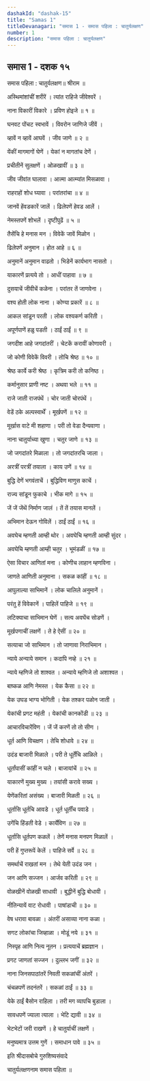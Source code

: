 ```yaml
---
dashakId: "dashak-15"
title: "Samas 1"
titleDevanagari: "समास 1 - समास पहिला : चातुर्यलक्षण"
number: 1
description: "समास पहिला : चातुर्यलक्षण"
---
```


## समास 1 - दशक १५

समास पहिला : चातुर्यलक्षण॥ श्रीराम ॥

अस्थिमांशांचीं शरीरें । त्यांत राहिजे जीवेश्वरें ।

नाना विकारीं विकारे । प्रविण होइजे ॥ १ ॥

घनवट पोंचट स्वभावें । विवरोन जाणिजे जीवें ।

व्हावें न व्हावें आघवें । जीव जाणे ॥ २ ॥

येंकीं मागमागों घेणें । येकां न मागतांच देणें ।

प्रचीतीनें सुलक्षणें । ओळखावीं ॥ ३ ॥

जीव जीवांत घालावा । आत्मा आत्म्यांत मिसळावा ।

राहराहों शोध घ्यावा । परांतरांचा ॥ ४ ॥

जानवें हेंवडकारें जालें । ढिलेपणें हेवड आलें ।

नेमस्तपणें शोभलें । दृष्टीपुढें ॥ ५ ॥

तैसेंचि हे मनास मन । विवेकें जावें मिळोन ।

ढिलेपणें अनुमान । होत आहे ॥ ६ ॥

अनुमानें अनुमान वाढतो । भिडेनें कार्यभाग नासतो ।

याकारणें प्रत्यये तो । आधीं पाहावा ॥ ७ ॥

दुसयाचें जीवीचें कळेना । परांतर तें जाणवेना ।

वश्य होती लोक नाना । कोण्या प्रकारें ॥ ८ ॥

आकल सांडून परती । लोक वश्यकर्ण करिती ।

अपूर्णपाणें हळु पडती । ठाईं ठाईं ॥ ९ ॥

जगदीश आहे जगदांतरीं । चेटकें करावीं कोणावरी ।

जो कोणी विवेकें विवरी । तोचि श्रेष्ठ ॥ १० ॥

श्रेष्ठ कार्ये करी श्रेष्ठ । कृत्रिम करी तो कनिष्ठ ।

कर्मानुसार प्राणी नष्ट । अथवा भले ॥ ११ ॥

राजे जाती राजपंथें । चोर जाती चोरपंथें ।

वेडें ठके अल्पस्वार्थें । मूर्खपणें ॥ १२ ॥

मूर्खास वाटे मी शहाणा । परी तो वेडा दैन्यवाणा ।

नाना चातुर्याच्या खुणा । चतुर जाणे ॥ १३ ॥

जो जगदांतरे मिळाला । तो जगदांतरचि जाला ।

अरत्रीं परत्रीं तयाला । काय उणें ॥ १४ ॥

बुद्धि देणें भगवंताचें । बुद्धिविण माणुस काचें ।

राज्य सांडून फुकाचे । भीक मागे ॥ १५ ॥

जें जें जेंथें निर्माण जालं । तें तें तयास मानलें ।

अभिमान देऊन गोविलें । ठाईं ठाईं ॥ १६ ॥

अवघेच म्हणती आम्ही थोर । अवघेचि म्हणती आम्ही सुंदर ।

अवघेचि म्हणती आम्ही चतुर । भूमंडळीं ॥ १७ ॥

ऐसा विचार आणितां मना । कोणीच लाहान म्हणविना ।

जाणते आणिती अनुमाना । सकळ कांहीं ॥ १८ ॥

आपुलाल्या साभिमानें । लोक चालिले अनुमानें ।

परंतु हें विवेकानें । पाहिलें पाहिजे ॥ १९ ॥

लटिक्याचा साभिमान घेणें । सत्य अवघेंच सोडणें ।

मूर्खपणाचीं लक्षणें । ते हे ऐसीं ॥ २० ॥

सत्याचा जो साभिमान । तो जाणावा निराभिमान ।

न्याये अन्याये समान । कदापि नव्हे ॥ २१ ॥

न्याये म्हणिजे तो शाश्वत । अन्याये म्हणिजे तो अशाश्वत ।

बाष्कळ आणि नेमस्त । येक कैसा ॥ २२ ॥

येक उघड भाग्य भोगिती । येक तश्कर पळोन जाती ।

येकांची प्रगट महंती । येकांची कानकोंडी ॥ २३ ॥

आचारविचारेंविण । जें जें करणें तो तो सीण ।

धूर्त आणि विचक्षण । तेचि शोधावे ॥ २४ ॥

उदंड बाजारी मिळाले । परी ते धूर्तेंचि आळिले ।

धूर्तांपासीं कांहीं न चले । बाजायांचें ॥ २५ ॥

याकारणें मुख्य मुख्य । तयांसी करावे सख्य ।

येणेंकरितां असंख्य । बाजारी मिळती ॥ २६ ॥

धूर्तासि धूर्तचि आवडे । धूर्त धूर्तींच पवाडे ।

उगेंचि हिंडती वेडे । कार्येंविण ॥ २७ ॥

धूर्तासि धूर्तपण कळलें । तेणें मनास मनपण मिळालें ।

परी हें गुप्तरूपें केलें । पाहिजे सर्वे ॥ २८ ॥

समर्थाचें राखतां मन । तेथे येती उदंड जन ।

जन आणि सज्जन । आर्जव करिती ॥ २९ ॥

वोळखीनें वोळखी साधावी । बुद्धीनें बुद्धि बोधावी ।

नीतिन्यायें वाट रोधावी । पाषांडाची ॥ ३० ॥

वेष धरावा बावळा । अंतरीं असाव्या नाना कळा ।

सगट लोकांचा जिव्हाळा । मोडूं नये ॥ ३१ ॥

निस्पृह आणि नित्य नूतन । प्रत्ययाचें ब्रह्मज्ञान ।

प्रगट जाणतां सज्जन । दुल्लभ जगीं ॥ ३२ ॥

नाना जिनसपाठांतरें निवती सकळांचीं अंतरें ।

चंचळपणें तदनंतरें । सकळां ठाईं ॥ ३३ ॥

येके ठाईं बैसोन राहिला । तरी मग व्यापचि बुडाला ।

सावधपणें ज्याला त्याला । भेटि द्यावी ॥ ३४ ॥

भेटभेटों जरी राखणें । हे चातुर्याचीं लक्षणें ।

मनुष्यमात्र उत्तम गुणें । समाधान पावे ॥ ३५ ॥

इति श्रीदासबोचे गुरुशिष्यसंवादे

चातुर्यलक्षणनाम समास पहिला ॥